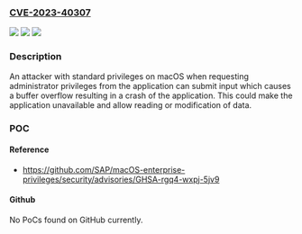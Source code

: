 ### [CVE-2023-40307](https://cve.mitre.org/cgi-bin/cvename.cgi?name=CVE-2023-40307)
![](https://img.shields.io/static/v1?label=Product&message=SAP%20Privileges&color=blue)
![](https://img.shields.io/static/v1?label=Version&message=&color=brightgreen)
![](https://img.shields.io/static/v1?label=Vulnerability&message=CWE-787%20Out-of-bounds%20Write&color=brightgreen)

### Description

An attacker with standard privileges on macOS when requesting administrator privileges from the application can submit input which causes a buffer overflow resulting in a crash of the application. This could make the application unavailable and allow reading or modification of data.

### POC

#### Reference
- https://github.com/SAP/macOS-enterprise-privileges/security/advisories/GHSA-rgq4-wxpj-5jv9

#### Github
No PoCs found on GitHub currently.


